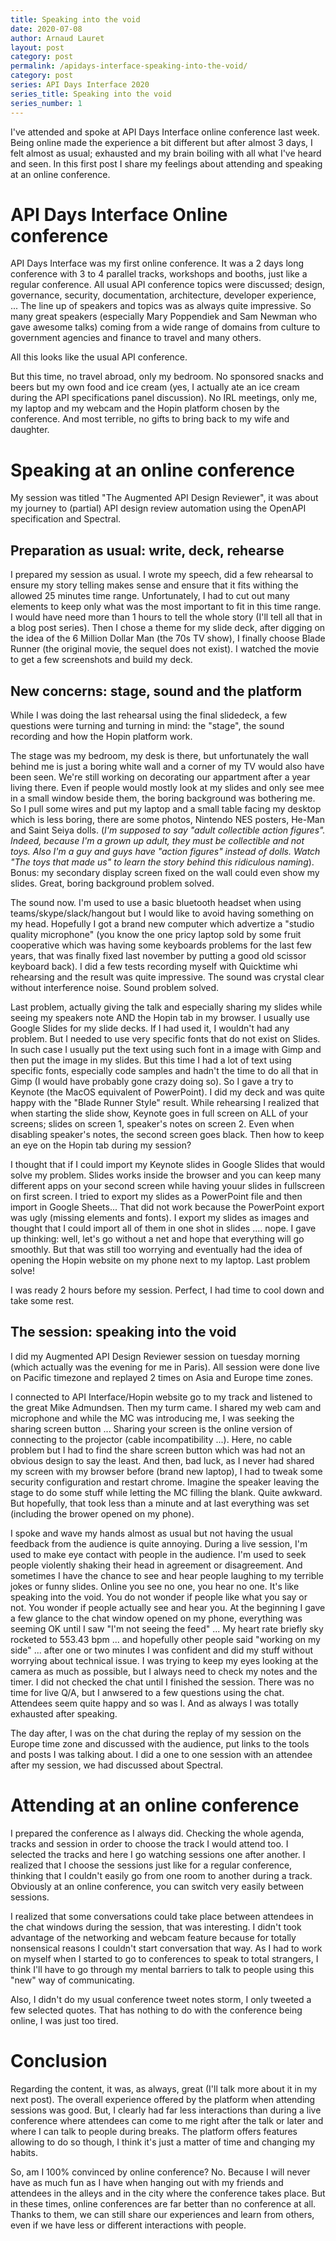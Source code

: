 ```yaml
---
title: Speaking into the void
date: 2020-07-08
author: Arnaud Lauret
layout: post
category: post
permalink: /apidays-interface-speaking-into-the-void/
category: post
series: API Days Interface 2020
series_title: Speaking into the void
series_number: 1
---
```


I've attended and spoke at API Days Interface online conference last week. Being online made the experience a bit different but after almost 3 days, I felt almost as usual; exhausted and my brain boiling with all what I've heard and seen. In this first post I share my feelings about attending and speaking at an online conference.
<!--more-->

# API Days Interface Online conference

API Days Interface was my first online conference. It was a 2 days long conference with 3 to 4 parallel tracks, workshops and booths, just like a regular conference. All usual API conference topics were discussed; design, governance, security, documentation, architecture, developer experience, ... The line up of speakers and topics was as always quite impressive. So many great speakers (especially Mary Poppendiek and Sam Newman who gave awesome talks) coming from a wide range of domains from culture to government agencies and finance to travel and many others.

All this looks like the usual API conference.

But this time, no travel abroad, only my bedroom. No sponsored snacks and beers but my own food and ice cream (yes, I actually ate an ice cream during the API specifications panel discussion). No IRL meetings, only me, my laptop and my webcam and the Hopin platform chosen by the conference. And most terrible, no gifts to bring back to my wife and daughter. 

# Speaking at an online conference

My session was titled "The Augmented API Design Reviewer", it was about my journey to (partial) API design review automation using the OpenAPI specification and Spectral.

## Preparation as usual: write, deck, rehearse

I prepared my session as usual. I wrote my speech, did a few rehearsal to ensure my story telling makes sense and ensure that it fits withing the allowed 25 minutes time range. Unfortunately, I had to cut out many elements to keep only what was the most important to fit in this time range. I would have need more than 1 hours to tell the whole story (I'll tell all that in a blog post series). Then I chose a theme for my slide deck, after digging on the idea of the 6 Million Dollar Man (the 70s TV show), I finally choose Blade Runner (the original movie, the sequel does not exist). I watched the movie to get a few screenshots and build my deck. 

## New concerns: stage, sound and the platform

While I was doing the last rehearsal using the final slidedeck, a few questions were turning and turning in mind: the "stage", the sound recording and how the Hopin platform work.

The stage was my bedroom, my desk is there, but unfortunately the wall behind me is just a boring white wall and a corner of my TV would also have been seen. We're still working on decorating our appartment after a year living there. Even if people would mostly look at my slides and only see mee in a small window beside them, the boring background was bothering me. So I pull some wires and put my laptop and a small table facing my desktop which is less boring, there are some photos, Nintendo NES posters, He-Man and Saint Seiya dolls. (_I'm supposed to say "adult collectible action figures". Indeed, because I'm a grown up adult, they must be collectible and not toys. Also I'm a guy and guys have "action figures" instead of dolls. Watch "The toys that made us" to learn the story behind this ridiculous naming_). Bonus: my secondary display screen fixed on the wall could even show my slides. Great, boring background problem solved.

The sound now. I'm used to use a basic bluetooth headset when using teams/skype/slack/hangout but I would like to avoid having something on my head. Hopefully I got a brand new computer which advertize a "studio quality microphone" (you know the one pricy laptop sold by some fruit cooperative which was having some keyboards problems for the last few years, that was finally fixed last november by putting a good old scissor keyboard back). I did a few tests recording myself with Quicktime whi rehearsing and the result was quite impressive. The sound was crystal clear without interference noise. Sound problem solved.

Last problem, actually giving the talk and especially sharing my slides while seeing my speakers note AND the Hopin tab in my browser. I usually use Google Slides for my slide decks. If I had used it, I wouldn't had any problem. But I needed to use very specific fonts that do not exist on Slides. In such case I usually put the text using such font in a image with Gimp and then put the image in my slides. But this time I had a lot of text using specific fonts, especially code samples and hadn't the time to do all that in Gimp (I would have probably gone crazy doing so). So I gave a try to Keynote (the MacOS equivalent of PowerPoint). I did my deck and was quite happy with the "Blade Runner Style" result. While rehearsing I realized that when starting the slide show, Keynote goes in full screen on ALL of your screens; slides on screen 1, speaker's notes on screen 2. Even when disabling speaker's notes, the second screen goes black. Then how to keep an eye on the Hopin tab during my session? 

I thought that if I could import my Keynote slides in Google Slides that would solve my problem. Slides works inside the browser and you can keep many different apps on your second screen while having youur slides in fullscreen on first screen. I tried to export my slides as a PowerPoint file and then import in Google Sheets... That did not work because the PowerPoint export was ugly (missing elements and fonts). I export my slides as images and thought that I could import all of them in one shot in slides .... nope. I gave up thinking: well, let's go without a net and hope that everything will go smoothly. But that was still too worrying and eventually had the idea of opening the Hopin website on my phone next to my laptop. Last problem solve!

I was ready 2 hours before my session. Perfect, I had time to cool down and take some rest.

## The session: speaking into the void

I did my Augmented API Design Reviewer session on tuesday morning (which actually was the evening for me in Paris). All session were done live on Pacific timezone and replayed 2 times on Asia and Europe time zones.

I connected to API Interface/Hopin website go to my track and listened to the great Mike Admundsen. Then my turm came. I shared my web cam and microphone and while the MC was introducing me, I was seeking the sharing screen button ...
Sharing your screen is the online version of connecting to the projector (cable incompatibility ...). Here, no cable problem but I had to find the share screen button which was had not an obvious design to say the least. And then, bad luck, as I never had shared my screen with my browser before (brand new laptop), I had to tweak some security configuration and restart chrome. Imagine the speaker leaving the stage to do some stuff while letting the MC filling the blank. Quite awkward. But hopefully, that took less than a minute and at last everything was set (including the brower opened on my phone).

I spoke and wave my hands almost as usual but not having the usual feedback from the audience is quite annoying. During a live session, I'm used to make eye contact with people in the audience. I'm used to seek people violently shaking their head in agreement or disagreement. And sometimes I have the chance to see and hear people laughing to my terrible jokes or funny slides. Online you see no one, you hear no one. It's like speaking into the void. You do not wonder if people like what you say or not. You wonder if people actually see and hear you. At the beginning I gave a few glance to the chat window opened on my phone, everything was seeming OK until I saw "I'm not seeing the feed" ... My heart rate briefly sky rocketed to 553.43 bpm ... and hopefully other people said "working on my side" ... after one or two minutes I was confident and did my stuff without worrying about technical issue. I was trying to keep my eyes looking at the camera as much as possible, but I always need to check my notes and the timer. I did not checked the chat until I finished the session. There was no time for live Q/A, but I anwsered to a few questions using the chat. Attendees seem quite happy and so was I. And as always I was totally exhausted after speaking.

The day after, I was on the chat during the replay of my session on the Europe time zone and discussed with the audience, put links to the tools and posts I was talking about. I did a one to one session with an attendee after my session, we had discussed about Spectral.

# Attending at an online conference

I prepared the conference as I always did. Checking the whole agenda, tracks and session in order to choose the track I would attend too. I selected the tracks and here I go watching sessions one after another. I realized that I choose the sessions just like for a regular conference, thinking that I couldn't easily go from one room to another during a track. Obviously at an online conference, you can switch very easily between sessions.

I realized that some conversations could take place between attendees in the chat windows during the session, that was interesting. I didn't took advantage of the networking and webcam feature because for totally nonsensical reasons I couldn't start conversation that way. As I had to work on myself when I started to go to conferences to speak to total strangers, I think I'll have to go through my mental barriers to talk to people using this "new" way of communicating. 

Also, I didn't do my usual conference tweet notes storm, I only tweeted a few selected quotes. That has nothing to do with the conference being online, I was just too tired.

# Conclusion

Regarding the content, it was, as always, great (I'll talk more about it in my next post). The overall experience offered by the platform when attending sessions was good. But, I clearly had far less interactions than during a live conference where attendees can come to me right after the talk or later and where I can talk to people during breaks. The platform offers features allowing to do so though, I think it's just a matter of time and changing my habits.

So, am I 100% convinced by online conference? No. Because I will never have as much fun as I have when hanging out with my friends and attendees in the alleys and in the city where the conference takes place. But in these times, online conferences are far better than no conference at all. Thanks to them, we can still share our experiences and learn from others, even if we have less or different interactions with people.


